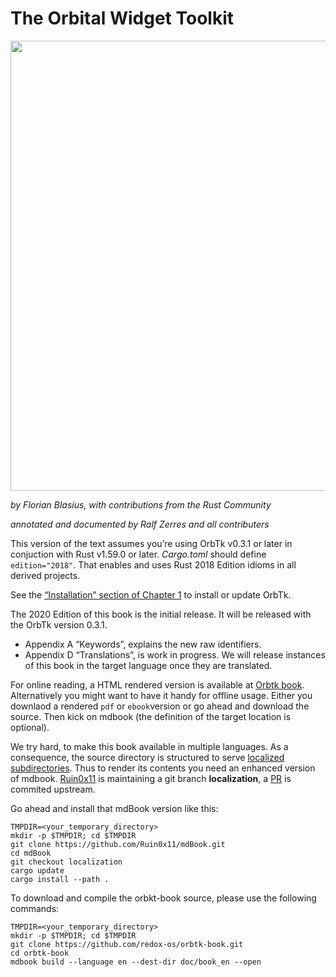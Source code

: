 # The Orbital Widget Toolkit

[<img src="img/orbtk_planet.svg" width="720"/>](img/orbtk_planet.svg)

*by Florian Blasius, with contributions from the Rust Community*

*annotated and documented by Ralf Zerres and all contributers*

This version of the text assumes you’re using OrbTk v0.3.1 or later in
conjuction with Rust v1.59.0 or later. *Cargo.toml* should define
`edition="2018"`. That enables and uses Rust 2018 Edition idioms in
all derived projects.

See the [“Installation” section of Chapter 1][install]
to install or update OrbTk.

The 2020 Edition of this book is the initial release. It will be
released with the OrbTk version 0.3.1.

- Appendix A “Keywords”, explains the new raw identifiers.
- Appendix D “Translations”, is work in progress. We will release
  instances of this book in the target language once they are translated.

For online reading, a HTML rendered version is available at [Orbtk
book][orbtk_book_en]. Alternatively you might want to have it handy
for offline usage. Either you downlaod a rendered `pdf` or
`ebook`version or go ahead and download the source. Then kick on
mdbook (the definition of the target location is optional).

We try hard, to make this book available in multiple languages. As a
consequence, the source directory is structured to serve [localized
subdirectories][mdbook_localization].  Thus to render its contents you
need an enhanced version of mdbook. [Ruin0x11][mdbook_branch] is
maintaining a git branch **localization**, a [PR][mdbook_pr_1306] is commited upstream.

[mdbook_localization]: https://github.com/Ruin0x11/mdBook/tree/localization
[mdbook_branch]: https://github.com/Ruin0x11/mdBook.git
[mdbook_pr_1306]: https://github.com/rust-lang/mdBook/pull/1306

Go ahead and install that mdBook version like this:

```console
TMPDIR=<your_temporary_directory>
mkdir -p $TMPDIR; cd $TMPDIR
git clone https://github.com/Ruin0x11/mdBook.git
cd mdBook
git checkout localization
cargo update
cargo install --path .
```

To download and compile the orbkt-book source, please use the following commands:

```console
TMPDIR=<your_temporary_directory>
mkdir -p $TMPDIR; cd $TMPDIR
git clone https://github.com/redox-os/orbtk-book.git
cd orbtk-book
mdbook build --language en --dest-dir doc/book_en --open
```

<!---
This text is available in [paperback and ebook format from No Starch Press][nsprust].
-->

[install]: https://doc.redox-os.org/orbtk-book/ch01-01-installation.html
[nsprust]: https://nostarch.com/orbtk
[orbtk_book_en]: https://doc.redox-os.org/orbtk-book/index.html

<!--
[orbtk_book_en]: https://github.com/redox-os/orbtk-book
[orbtk_book_en_stable]: https://doc.orbtk.org/stable/book_en/html/print.html

-->
